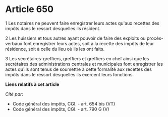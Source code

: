 # Article 650

1  Les notaires ne peuvent faire enregistrer leurs actes qu'aux recettes des impôts dans le ressort desquelles ils résident.

2  Les huissiers et tous autres ayant pouvoir de faire des exploits ou procès-verbaux font enregistrer leurs actes, soit à la
recette des impôts de leur résidence, soit à celle du lieu où ils les ont faits.

3  Les secrétaires-greffiers, greffiers et greffiers en chef ainsi que les secrétaires des administrations centrales et
municipales font enregistrer les actes qu'ils sont tenus de soumettre à cette formalité aux recettes des impôts dans le
ressort desquelles ils exercent leurs fonctions.

**Liens relatifs à cet article**

_Cité par_:

  - Code général des impôts, CGI. - art. 654 bis (VT)
  - Code général des impôts, CGI. - art. 790 G (V)
